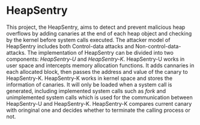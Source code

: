 # HeapSentry

This project, the HeapSentry, aims to detect and prevent malicious heap overflows by adding canaries at the end of each heap object and checking by the kernel before system calls executed. The attacker model of HeapSentry includes both Control-data attacks and Non-control-data-attacks. The implementation of HeapSentry can be divided into two components: *HeapSentry-U* and *HeapSentry-K*.
HeapSentry-U works in user space and intercepts memory allocation functions. It adds cannaries in each allocated block, then passes the address and value of the canary to HeapSentry-K. HeapSentry-K works in kernel space and stores the information of canaries. It will only be loaded when a system call is generated, including implemented system calls such as *fork* and unimplemented system calls which is used for the communication between HeapSentry-U and HeapSentry-K. HeapSentry-K compares current canary with oringinal one and decides whether to terminate the calling process or not.